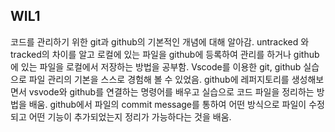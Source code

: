 ## WIL1

코드를 관리하기 위한 git과 github의 기본적인 개념에 대해 알아감. untracked 와 tracked의 차이를 알고 로컬에 있는 파일을 github에 등록하여 관리를 하거나 github에 있는 파일을 로컬에서 저장하는 방법을 공부함. Vscode를 이용한 git, github 실습으로 파일 관리의 기본을 스스로 경험해 볼 수 있었음. github에 레퍼지토리를 생성해보면서 vsvode와 github를 연결하는 명령어를 배우고 실습으로 코드 파일을 정리하는 방법을 배움. github에서 파일의 commit message를 통하여 어떤 방식으로 파일이 수정되고 어떤 기능이 추가되었는지 정리가 가능하다는 것을 배움.